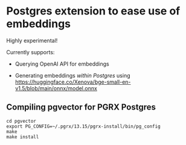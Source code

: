 # Postgres extension to ease use of embeddings

Highly experimental!

Currently supports:

* Querying OpenAI API for embeddings

* Generating embeddings *within Postgres* using https://huggingface.co/Xenova/bge-small-en-v1.5/blob/main/onnx/model.onnx


## Compiling pgvector for PGRX Postgres

```
cd pgvector
export PG_CONFIG=~/.pgrx/13.15/pgrx-install/bin/pg_config
make
make install
```
